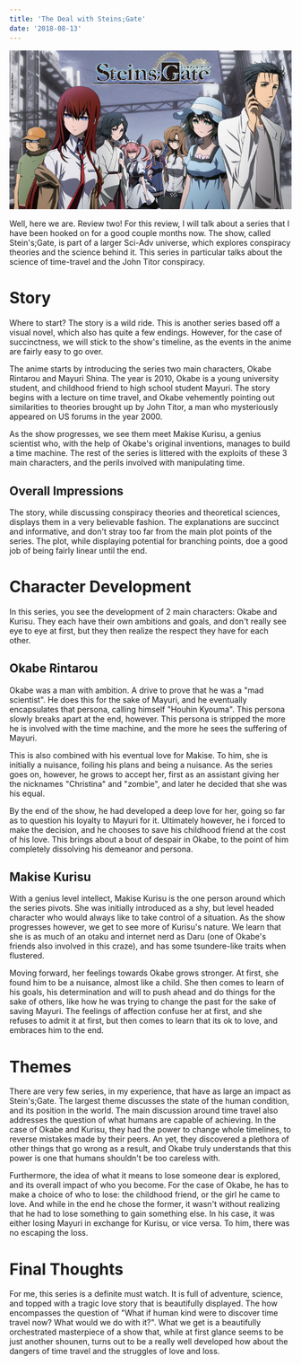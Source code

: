 ```yaml
---
title: 'The Deal with Steins;Gate'
date: '2018-08-13'
---
```


![Steins;Gate Logo](./steins_gate_logo.png)

Well, here we are. Review two! For this review, I will talk about a series that I have been hooked on for a good couple months now. The show, called Stein's;Gate, is part of a larger Sci-Adv universe, which explores conspiracy theories and the science behind it. This series in particular talks about the science of time-travel and the John Titor conspiracy.

# Story
Where to start? The story is a wild ride. This is another series based off a visual novel, which also has quite a few endings. However, for the case of succinctness, we will stick to the show's timeline, as the events in the anime are fairly easy to go over.

The anime starts by introducing the series two main characters, Okabe Rintarou and Mayuri Shina. The year is 2010, Okabe is a young university student, and childhood friend to high school student Mayuri. The story begins with a lecture on time travel, and Okabe vehemently pointing out similarities to theories brought up by John Titor, a man who mysteriously appeared on US forums in the year 2000.

As the show progresses, we see them meet Makise Kurisu, a genius scientist who, with the help of Okabe's original inventions, manages to build a time machine. The rest of the series is littered with the exploits of these 3 main characters, and the perils involved with manipulating time.

## Overall Impressions
The story, while discussing conspiracy theories and theoretical sciences, displays them in a very believable fashion. The explanations are succinct and informative, and don't stray too far from the main plot points of the series. The plot, while displaying potential for branching points, doe a good job of being fairly linear until the end.

# Character Development
In this series, you see the development of 2 main characters: Okabe and Kurisu. They each have their own ambitions and goals, and don't really see eye to eye at first, but they then realize the respect they have for each other.

## Okabe Rintarou
Okabe was a man with ambition. A drive to prove that he was a "mad scientist". He does this for the sake of Mayuri, and he eventually encapsulates that persona, calling himself "Houhin Kyouma". This persona slowly breaks apart at the end, however. This persona is stripped the more he is involved with the time machine, and the more he sees the suffering of Mayuri.

This is also combined with his eventual love for Makise. To him, she is initially a nuisance, foiling his plans and being a nuisance. As the series goes on, however, he grows to accept her, first as an assistant giving her the nicknames "Christina" and "zombie", and later he decided that she was his equal.

By the end of the show, he had developed a deep love for her, going so far as to question his loyalty to Mayuri for it. Ultimately however, he i forced to make the decision, and he chooses to save his childhood friend at the cost of his love. This brings about a bout of despair in Okabe, to the point of him completely dissolving his demeanor and persona.

## Makise Kurisu
With a genius level intellect, Makise Kurisu is the one person around which the series pivots. She was initially introduced as a shy, but level headed character who would always like to take control of a situation. As the show progresses however, we get to see more of Kurisu's nature. We learn that she is as much of an otaku and internet nerd as Daru (one of Okabe's friends also involved in this craze), and has some tsundere-like traits when flustered.

Moving forward, her feelings towards Okabe grows stronger. At first, she found him to be a nuisance, almost like a child. She then comes to learn of his goals, his determination and will to push ahead and do things for the sake of others, like how he was trying to change the past for the sake of saving Mayuri. The feelings of affection confuse her at first, and she refuses to admit it at first, but then comes to learn that its ok to love, and embraces him to the end.

# Themes
There are very few series, in my experience, that have as large an impact as Stein's;Gate. The largest theme discusses the state of the human condition, and its position in the world. The main discussion around time travel also addresses the question of what humans are capable of achieving. In the case of Okabe and Kurisu, they had the power to change whole timelines, to reverse mistakes made by their peers. An yet, they discovered a plethora of other things that go wrong as a result, and Okabe truly understands that this power is one that humans shouldn't be too careless with.

Furthermore, the idea of what it means to lose someone dear is explored, and its overall impact of who you become. For the case of Okabe, he has to make a choice of who to lose: the childhood friend, or the girl he came to love. And while in the end he chose the former, it wasn't without realizing that he had to lose something to gain something else. In his case, it was either losing Mayuri in exchange for Kurisu, or vice versa. To him, there was no escaping the loss.

# Final Thoughts
For me, this series is a definite must watch. It is full of adventure, science, and topped with a tragic love story that is beautifully displayed. The how encompasses the question of "What if human kind were to discover time travel now? What would we do with it?". What we get is a beautifully orchestrated masterpiece of a show that, while at first glance seems to be just another shounen, turns out to be a really well developed how about the dangers of time travel and the struggles of love and loss.